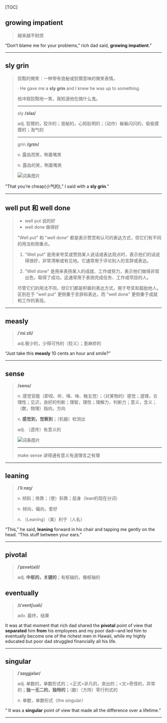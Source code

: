 [TOC]

## growing impatient

> 越来越不耐烦

“Don’t blame me for your problems,” rich dad said, **growing impatient**.”

---

## sly grin

> 狡黠的微笑：一种带有诡秘或狡猾意味的微笑表情。
>
> · He gave me a **sly grin** and I knew he was up to something.
>
> 他冲我狡黠地一笑，我知道他在搞什么鬼。
>
> ---
>
> sly **/slaɪ/**
>
> adj.
> 狡猾的，狡诈的；诡秘的，心知肚明的；（动作）躲躲闪闪的，偷偷摸摸的；淘气的
>
> ---
>
> grin **/ɡrɪn/**
>
> v.
> 露齿而笑，咧着嘴笑
>
> n.
> 露齿的笑，咧着嘴笑
>
> ![词条图片](https://ydlunacommon-cdn.nosdn.127.net/9a69b93d2a56cca866bc3aa22ddda6ac.jpg?)

“That you’re cheap(小气的),” I said with a **sly grin**.”

---

## well put 和 well done

> - well put 说的好
> - well done 做得好
>
> "Well put" 和 "well done" 都是表示赞赏和认可的表达方式，但它们有不同的用法和侧重点。
>
> 1. "Well put" 是用来夸奖或赞扬某人说话或表达观点时，表示他们的话说得很好，非常清晰或有见地。它通常用于评论别人的言辞或表达。
>
> 2. "Well done" 是用来表扬某人的成就、工作或努力，表示他们做得非常出色，取得了成功。这通常用于表扬完成任务、工作或项目的人。
>
> 尽管它们的用法不同，但它们都是积极的表达方式，用于夸奖和鼓励他人。区别在于 "well put" 更侧重于言辞和表达，而 "well done" 更侧重于成就和工作的表现。

---

## measly

> **/ˈmiːzli/**
>
> adj.极少的，少得可怜的（贬义）；患麻疹的

“Just take this **measly** 10 cents an hour and smile?”

---

## sense

> **/sens/**
>
> n.
> 感觉官能（即视、听、嗅、味、触五觉）；（对某物的）感觉；道理，合理性；见识，良好的判断；理智，理性；理解力，判断力；意义，含义；（数，物理）指向，方向
>
> v.
> **感觉到，觉察到**；（机器）检测出
>
> adj.
> （遗传）有意义的
>
> ![词条图片](https://ydlunacommon-cdn.nosdn.127.net/c9ac74716288e375a908c2c25bd1ae16.jpg?)
>
> ---
>
> make sense 讲得通有意义有道理言之有理

---

## leaning

> **/ˈliːnɪŋ/**
>
> v.
> 倾斜；倚靠；（使）斜靠；屈身（lean的现在分词）
>
> n.
> 倾向，偏向，爱好
>
> n.
> （Leaning）（美）利宁（人名）

“This,” he said, **leaning** forward in his chair and tapping me gently on the head. “This stuff between your ears.”

---

## pivotal

> **/ˈpɪvət(ə)l/**
>
> adj.
> **中枢的，关键的**；有枢轴的，像枢轴的

## eventually

> **/ɪˈventʃuəli/**
>
> adv. 最终，结果

It was at that moment that rich dad shared the **pivotal** point of view that **separated** him **from** his employees and my poor dad—and led him to eventually become one of the richest men in Hawaii, while my highly educated but poor dad struggled financially all his life.

---

## singular

> **/ˈsɪŋɡjələr/**
>
> adj.
> 单数的，单数形式的；<正式>非凡的，突出的；<文>奇怪的，异常的；**独一无二的，独特的；**（数）（方阵）零行列式的
>
> n.
> 单数，单数形式（the singular）

“ It was a **singular** point of view that made all the difference over a lifetime.”

---



